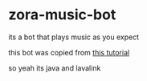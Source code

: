 # zora-music-bot
its a bot that plays music as you expect

this bot was copied from [this tutorial](https://github.com/Discord4J/Discord4J/wiki/Music-Bot-Tutorial)

so yeah its java and lavalink
